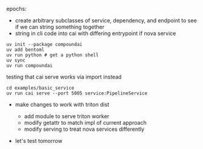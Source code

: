 epochs:
- create arbitrary subclasses of service, dependency, and endpoint to see if we can string something together
- string in cli code into cai with differing entrypoint if nova service

```
uv init --package compoundai
uv add bentoml
uv run python # get a python shell
uv sync
uv run compoundai
```

testing that cai serve works via import instead
```
cd examples/basic_service
uv run cai serve --port 5005 service:PipelineService
```

- make changes to work with triton dist
    - add module to serve triton worker
    - modify getattr to match impl of current approach
    - modify serving to treat nova services differently

- let's test tomorrow

